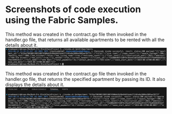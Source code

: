 # Screenshots of code execution using the Fabric Samples.

This method was created in the contract.go file then invoked in the handler.go file, that returns all available apartments to be rented with all the details about it.
![GetAllApartments](<WhatsApp Image 2024-08-14 at 13.32.16_f6219a50 - Copy.jpg>)

This method was created in the contract.go file then invoked in the handler.go file, that returns the specified apartment by passing its ID. It also displays the details about it.
![GetApartment](<WhatsApp Image 2024-08-14 at 13.32.16_f6219a50.jpg>)
